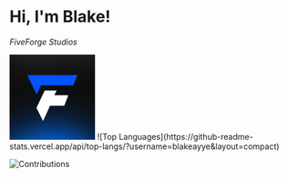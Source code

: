 # Hi, I'm Blake!



*FiveForge Studios* 

<img src="fiveforge_avatar.png" alt="Fiveforge Studios" width="150" /> 
![Top Languages](https://github-readme-stats.vercel.app/api/top-langs/?username=blakeayye&layout=compact)

![Contributions](https://github-readme-streak-stats.herokuapp.com/?user=blakeayye&theme=radical)

